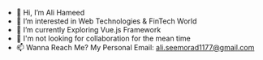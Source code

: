 - 👋 Hi, I’m Ali Hameed
- 👀 I’m interested in Web Technologies & FinTech World
- 🌱 I’m currently Exploring Vue.js Framework
- 💞️ I'm not looking for collaboration for the mean time
- 📫 Wanna Reach Me?
My Personal Email: ali.seemorad1177@gmail.com
